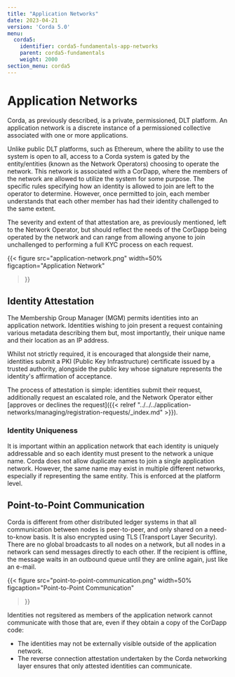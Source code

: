 ```yaml
---
title: "Application Networks"
date: 2023-04-21
version: 'Corda 5.0'
menu:
  corda5:
    identifier: corda5-fundamentals-app-networks
    parent: corda5-fundamentals
    weight: 2000
section_menu: corda5
---
```


# Application Networks

Corda, as previously described, is a private, permissioned, DLT platform. 
An application network is a discrete instance of a permissioned collective associated with one or more applications.

Unlike public DLT platforms, such as Ethereum, where the ability to use the system is open to all, access to a Corda system is gated by the entity/entities (known as the Network Operators) choosing to operate the network. 
This network is associated with a CorDapp, where the members of the network are allowed to utilize the system for some purpose. The specific rules specifying how an identity is allowed to join are left to the operator to determine. 
However, once permitted to join, each member understands that each other member has had their identity challenged to the same extent. 

The severity and extent of that attestation are, as previously mentioned, left to the Network Operator, but should reflect the needs of the CorDapp being operated by the network and can range from allowing anyone to join unchallenged to performing a full KYC process on each request.

{{< 
  figure
	 src="application-network.png"
   width=50%
	 figcaption="Application Network"
>}}

## Identity Attestation

The Membership Group Manager (MGM) permits identities into an application network. 
Identities wishing to join present a request containing various metadata describing them but, most importantly, their unique name and their location as an IP address.

Whilst not strictly required, it is encouraged that alongside their name, identities submit a PKI (Public Key Infrastructure) certificate issued by a trusted authority, alongside the public key whose signature represents the identity's affirmation of acceptance. 

The process of attestation is simple: identities submit their request, additionally request an escalated role, and the Network Operator either [approves or declines the request]({{< relref "../../../application-networks/managing/registration-requests/_index.md" >}}).

### Identity Uniqueness

It is important within an application network that each identity is uniquely addressable and so each identity must present to the network a unique name.
Corda does not allow duplicate names to join a single application network.
However, the same name may exist in multiple different networks, especially if representing the same entity. 
This is enforced at the platform level.

## Point-to-Point Communication

Corda is different from other distributed ledger systems in that all communication between nodes is peer-to-peer, and only shared on a need-to-know basis. It is also encrypted using TLS (Transport Layer Security). 
There are no global broadcasts to all nodes on a network, but all nodes in a network can send messages directly to each other. 
If the recipient is offline, the message waits in an outbound queue until they are online again, just like an e-mail.

{{< 
  figure
	 src="point-to-point-communication.png"
   width=50%
	 figcaption="Point-to-Point Communication"
>}}

Identities not regsitered as members of the application network cannot communicate with those that are, even if they obtain a copy of the CorDapp code:
* The identities may not be externally visible outside of the application network.
* The reverse connection attestation undertaken by the Corda networking layer ensures that only attested identities can communicate. 